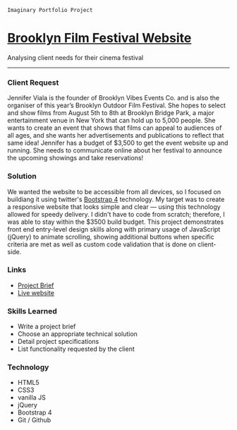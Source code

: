 `Imaginary Portfolio Project`


[Brooklyn Film Festival Website](http://brooklyn-festival.ostrowski.co)
=======================================

Analysing client needs for their cinema festival

* * *

### Client Request

Jennifer Viala is the founder of Brooklyn Vibes Events Co. and is also the organiser of this year’s Brooklyn Outdoor Film 
Festival. She hopes to select and show films from August 5th to 8th at Brooklyn Bridge Park, a major entertainment venue 
in New York that can hold up to 5,000 people. She wants to create an event that shows that films can appeal to audiences 
of all ages, and she wants her advertisements and publications to reflect that same idea! Jennifer has a budget of $3,500 
to get the event website up and running. She needs to communicate online about her festival to announce the 
upcoming showings and take reservations!

### Solution

We wanted the website to be accessible from all devices, so I focused on buildiang it using twitter's 
[Bootstrap 4](https://getbootstrap.com/) technology. My target was to create a responsive website that looks simple and 
clear — using this technology allowed for speedy delivery. I didn't have to code from scratch; therefore, I was able to 
stay within the $3500 build budget. This project demonstrates front end entry-level design skills along with primary usage 
of JavaScript (jQuery) to animate scrolling, showing additional buttons when specific criteria are met as well as custom 
code validation that is done on client-side.

### Links

 - [Project Brief](https://github.com/akdsco/frontend-bootstrap-film-festival-website/blob/master/project_brief.md)
 - [Live website](http://brooklyn-festival.akds.me)

### Skills Learned

- Write a project brief
- Choose an appropriate technical solution
- Detail project specifications
- List functionality requested by the client

### Technology

- HTML5
- CSS3
- vanilla JS
- jQuery
- Bootstrap 4
- Git / Github
